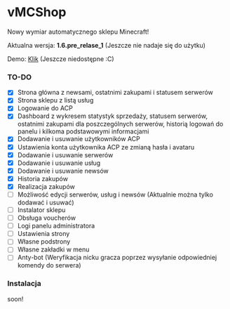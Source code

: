 # vMCShop
Nowy wymiar automatycznego sklepu Minecraft!

Aktualna wersja: **1.6.pre_relase_1** (Jeszcze nie nadaje się do użytku)

Demo: [Klik](https://vmcshop.pro/) (Jeszcze niedostępne :C)

### TO-DO
- [x] Strona główna z newsami, ostatnimi zakupami i statusem serwerów
- [x] Strona sklepu z listą usług
- [x] Logowanie do ACP
- [x] Dashboard z wykresem statystyk sprzedaży, statusem serwerów, ostatnimi zakupami dla poszczególnych serwerów, historią logowań do panelu i kilkoma podstawowymi informacjami
- [x] Dodawanie i usuwanie użytkowników ACP
- [x] Ustawienia konta użytkownika ACP ze zmianą hasła i avataru
- [x] Dodawanie i usuwanie serwerów
- [x] Dodawanie i usuwanie usług
- [x] Dodawanie i usuwanie newsów
- [x] Historia zakupów
- [x] Realizacja zakupów
- [ ] Możliwość edycji serwerów, usług i newsów (Aktualnie można tylko dodawać i usuwać)
- [ ] Instalator sklepu
- [ ] Obsługa voucherów
- [ ] Logi panelu administratora
- [ ] Ustawienia strony
- [ ] Własne podstrony
- [ ] Własne zakładki w menu
- [ ] Anty-bot (Weryfikacja nicku gracza poprzez wysyłanie odpowiedniej komendy do serwera)

### Instalacja

soon!

